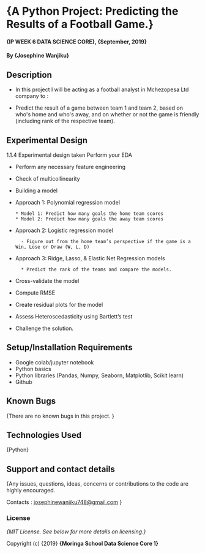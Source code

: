 # {A Python Project: Predicting the Results of a Football Game.}

#### {IP WEEK 6 DATA SCIENCE CORE}, {September, 2019}

#### By **{Josephine Wanjiku}**

## Description

* In this project I will be acting as a football analyst in Mchezopesa Ltd company to :

* Predict the result of a game between team 1 and team 2, based on who's home and who's away, and on whether or not the game is friendly (including rank of the respective team).


## Experimental Design

1.1.4 Experimental design taken
Perform your EDA

- Perform any necessary feature engineering

- Check of multicollinearity

- Building a model

- Approach 1: Polynomial regression model

      * Model 1: Predict how many goals the home team scores
      * Model 2: Predict how many goals the away team scores
   
- Approach 2: Logistic regression model

        - Figure out from the home team’s perspective if the game is a Win, Lose or Draw (W, L, D)
   
- Approach 3: Ridge, Lasso, & Elastic Net Regression models

        * Predict the rank of the teams and compare the models.

- Cross-validate the model

- Compute RMSE

- Create residual plots for the model

- Assess Heteroscedasticity using Bartlett’s test

- Challenge the solution.

## Setup/Installation Requirements

* Google colab/jupyter notebook
* Python basics
* Python libraries (Pandas, Numpy, Seaborn, Matplotlib, Scikit learn)
* Github

## Known Bugs

{There are no known bugs in this project. }

## Technologies Used

{Python}

## Support and contact details

{Any issues, questions, ideas, concerns or contributions to the code are highly encouraged.

 Contacts : josephinewanjiku748@gmail.com }
 
### License

*{MIT License.  See below for more details on licensing.}*

Copyright (c) {2019} **{Moringa School Data Science Core 1}**

